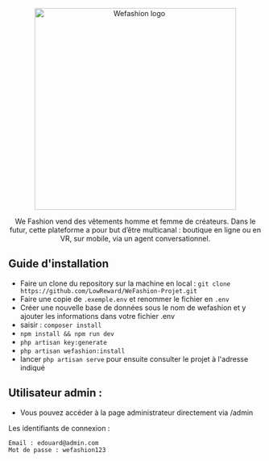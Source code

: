 <p align="center"><a href="#" target="_blank"><img src="https://seeklogo.com/images/W/WE_Fashion-logo-AE6F8295EF-seeklogo.com.png" width="400" alt="Wefashion logo"></a></p>
<p align="center">We Fashion vend des vêtements homme et femme de créateurs.
Dans le futur, cette plateforme a pour but d’être multicanal : boutique en ligne ou en VR, sur 
mobile, via un agent conversationnel.</p>


## Guide d'installation

- Faire un clone du repository sur la machine en local : `git clone https://github.com/LowReward/WeFashion-Projet.git`
- Faire une copie de `.exemple.env` et renommer le fichier en `.env`
- Créer une nouvelle base de données sous le nom de wefashion et y ajouter les informations dans votre fichier .env
- saisir : `composer install`
- `npm install && npm run dev`
- `php artisan key:generate`
- `php artisan wefashion:install`
- lancer `php artisan serve` pour ensuite consulter le projet à l'adresse indiqué

## Utilisateur admin :
- Vous pouvez accéder à la page administrateur directement via /admin

Les identifiants de connexion :
```
Email : edouard@admin.com
Mot de passe : wefashion123
```
